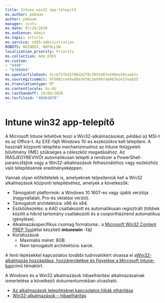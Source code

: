 ```yaml
---
title: Intune win32 app-telepítő
ms.author: pebaum
author: pebaum
manager: scotv
ms.date: 07/28/2020
ms.audience: Admin
ms.topic: article
ms.service: o365-administration
ROBOTS: NOINDEX, NOFOLLOW
localization_priority: Priority
ms.collection: Adm_O365
ms.custom:
- "6446"
- "6700004"
ms.openlocfilehash: 5ccbf37bd3f06da2f8c3955d87e449ea58caab1c
ms.sourcegitcommit: 9fd002ce49ad9a7e58c3eb997a8063e2e1feab55
ms.translationtype: MT
ms.contentlocale: hu-HU
ms.lasthandoff: 10/06/2020
ms.locfileid: "48461870"
---
```

# <a name="intune-win32-app-deployment"></a>Intune win32 app-telepítő

A Microsoft Intune lehetővé teszi a Win32-alkalmazásokat, például az MSI-t és az Office-t. Az EXE-fájlt Windows 10-es eszközökre kell telepíteni. A használt központi telepítési mechanizmushoz az Intune felügyeleti bővítmény (IME) szükséges a céleszköz megadásához. Az ÍRÁSJEGYBEVIVŐt automatikusan telepíti a rendszer a PowerShell-parancsfájlok vagy a Win32-alkalmazások felhasználóhoz vagy eszközhöz való telepítésének eredményeképpen.

Vannak olyan előfeltételek is, amelyeknek teljesíteniük kell a Win32 alkalmazások központi telepítéséhez, amelyek a következők:

- Támogatott platformok: a Windows 10 1607-es vagy újabb verziója (nagyvállalati, Pro-és oktatási verzió).
- Támogatott architektúra: x86 és x64.
- Eszközkezelés: a AAD csatlakozott és automatikusan regisztrált (többek között a hibrid tartomány csatlakozott és a csoportházirend automatikus igénylése).
- Alkalmazásspecifikus csomag formátuma:. a [Microsoft Win32 Content PREP Tool](https://docs.microsoft.com/mem/intune/apps/apps-win32-prepare)által készített **intunewin** -fájl
- Korlátozások
    - Maximális méret: 8GB.
    - Nem támogatott architektúra: karok.

A fenti lépésekkel kapcsolatos további tudnivalókért olvassa el a[Win32-alkalmazás hozzáadása, hozzárendelése és figyelése a Microsoft Intune-ban](https://docs.microsoft.com/mem/intune/apps/apps-win32-add)című témakört.

A Windows és a Win32 alkalmazások hibaelhárítási alkalmazásainak ismertetése a következő dokumentumokban olvasható.

- [Az alkalmazások telepítésével kapcsolatos hibák elhárítása](https://docs.microsoft.com/mem/intune/apps/troubleshoot-app-install)  
- [Win32-alkalmazások – hibaelhárítás](https://docs.microsoft.com/mem/intune/apps/apps-win32-troubleshoot)